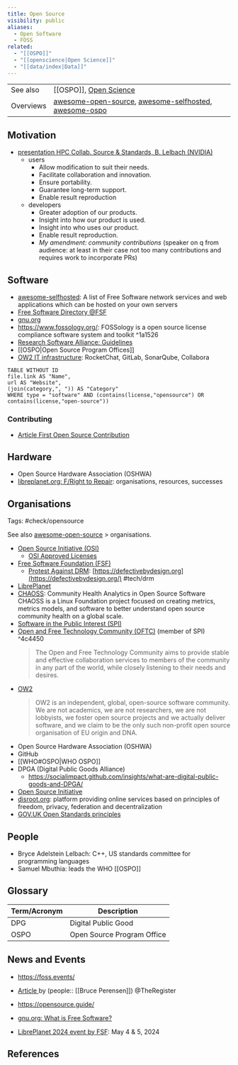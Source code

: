 ```yaml
---
title: Open Source
visibility: public
aliases:
  - Open Software
  - FOSS
related:
  - "[[OSPO]]"
  - "[[openscience|Open Science]]"
  - "[[data/index|Data]]"
---
```


|           |                                                             |
| --------- | ----------------------------------------------------------- |
| See also  | [[OSPO]], [Open Science](openscience)                       |
| Overviews | [awesome-open-source], [awesome-selfhosted], [awesome-ospo] |

## Motivation

- [presentation HPC Collab. Source & Standards, B. Lelbach (NVIDIA)](https://indico.cern.ch/event/1327562/contributions/5614154/attachments/2760998/4808099/hpc_collaborative_source_and_standards_at_nvidia__r0.pdf)
    - users
        - Allow modification to suit their needs.
        - Facilitate collaboration and innovation.
        - Ensure portability.
        - Guarantee long-term support.
        - Enable result reproduction
    - developers
        - Greater adoption of our products.
        - Insight into how our product is used.
        - Insight into who uses our product.
        - Enable result reproduction.
        - *My amendment: community contributions* (speaker on q from audience: at least in their case not too many contributions and requires work to incorporate PRs)


## Software

- [awesome-selfhosted]: A list of Free Software network services and web applications which can be hosted on your own servers
- [Free Software Directory @FSF](https://directory.fsf.org/wiki/Main_Page)
- [gnu.org](https://www.gnu.org/)
- <https://www.fossology.org/>: FOSSology is a open source license compliance software system and toolkit ^1a1526
- [Research Software Alliance: Guidelines](https://www.researchsoft.org/guidelines/)
- [[OSPO|Open Source Program Offices]]
- [OW2 IT infrastructure](https://www.ow2.org/view/IT_Infrastructure/): RocketChat, GitLab, SonarQube, Collabora

```dataview
TABLE WITHOUT ID
file.link AS "Name",
url AS "Website",
(join(category,", ")) AS "Category"
WHERE type = "software" AND (contains(license,"opensource") OR contains(license,"open-source"))
```


### Contributing

- [Article First Open Source Contribution][first-os-contrib]


## Hardware

- Open Source Hardware Association (OSHWA)
- [libreplanet.org: F/Right to Repair](https://libreplanet.org/wiki/Group:FSF/Fight-to-Repair): organisations, resources, successes


## Organisations

Tags: #check/opensource

See also [awesome-open-source] > organisations.

- [Open Source Initiative (OSI)](https://opensource.org)
    - [OSI Approved Licenses](https://opensource.org/licenses)
- [Free Software Foundation (FSF)](https://www.fsf.org)
    - [Protest Against DRM](https://www.fsf.org/news/worldwide-community-of-activists-protest-overdrive-and-others-forcing-drm-upon-libraries): [https://defectivebydesign.org](https://defectivebydesign.org/) #tech/drm
- [LibrePlanet](https://libreplanet.org)
- [CHAOSS](https://chaoss.community/): Community Health Analytics in Open Source Software
    CHAOSS is a Linux Foundation project focused on creating metrics, metrics models, and software to better understand open source community health on a global scale.
- [Software in the Public Interest (SPI)](https://www.spi-inc.org/)
- [Open and Free Technology Community (OFTC)](https://www.oftc.net/) (member of SPI) ^4c4450
  > The Open and Free Technology Community aims to provide stable and effective collaboration services to members of the community in any part of the world, while closely listening to their needs and desires.
- [OW2](https://www.ow2.org)
  > OW2 is an independent, global, open-source software community. We are not academics, we are not researchers, we are not lobbyists, we foster open source projects and we actually deliver software, and we claim to be the only such non-profit open source organisation of EU origin and DNA.
- Open Source Hardware Association (OSHWA)
- GitHub
- [[WHO#OSPO|WHO OSPO]]
- DPGA (Digital Public Goods Alliance)
    - https://socialimpact.github.com/insights/what-are-digital-public-goods-and-DPGA/
- [Open Source Initiative](https://opensource.org/osd/)
- [disroot.org](https://disroot.org): platform providing online services based on principles of freedom, privacy, federation and decentralization
- [GOV.UK Open Standards principles](https://www.gov.uk/government/publications/open-standards-principles/open-standards-principles)


## People

- Bryce Adelstein Lelbach: C++, US standards committee for programming languages
- Samuel Mbuthia: leads the WHO [[OSPO]]


## Glossary

| Term/Acronym | Description         |
| ------------ | ------------------- |
| DPG          | Digital Public Good |
| OSPO         | Open Source Program Office                    |


## News and Events

- https://foss.events/


- [Article ](https://www.theregister.com/2023/12/27/bruce_perens_post_open/) by (people:: [[Bruce Perensen]]) @TheRegister
- https://opensource.guide/
- [gnu.org: What is Free Software?](https://www.gnu.org/philosophy/free-sw.html)
- [LibrePlanet 2024 event by FSF](https://libreplanet.org/2024/): May 4 & 5, 2024

## References

[first-os-contrib]: <https://github.com/readme/guides/first-oss-contribution>
[awesome-open-source]: <https://github.com/cornelius/awesome-open-source>
[awesome-selfhosted]: <https://github.com/awesome-selfhosted/awesome-selfhosted>
[awesome-ospo]: <https://github.com/todogroup/awesome-ospo>
